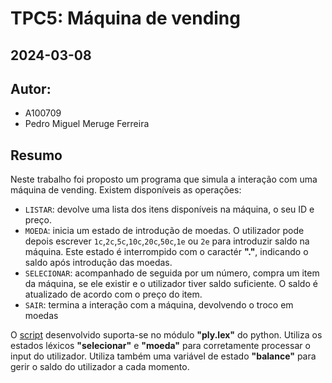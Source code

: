 # TPC5: Máquina de vending
## 2024-03-08

## Autor:
- A100709
- Pedro Miguel Meruge Ferreira

## Resumo

Neste trabalho foi proposto um programa que simula a interação com uma máquina de vending. Existem disponíveis as operações:
- `LISTAR`: devolve uma lista dos itens disponíveis na máquina, o seu ID e preço.
- `MOEDA`: inicia um estado de introdução de moedas. O utilizador pode depois escrever `1c`,`2c`,`5c`,`10c`,`20c`,`50c`,`1e` ou `2e` para introduzir saldo na máquina. Este estado é interrompido com o caractér **"."**, indicando o saldo após introdução das moedas.
- `SELECIONAR`: acompanhado de seguida por um número, compra um item da máquina, se ele existir e o utilizador tiver saldo suficiente. O saldo é atualizado de acordo com o preço do item.
- `SAIR`: termina a interação com a máquina, devolvendo o troco em moedas

O [script](maquina.py) desenvolvido suporta-se no módulo **"ply.lex"** do python. Utiliza os estados léxicos **"selecionar"** e **"moeda"** para corretamente processar o input do utilizador. Utiliza também uma variável de estado **"balance"** para gerir o saldo do utilizador a cada momento.